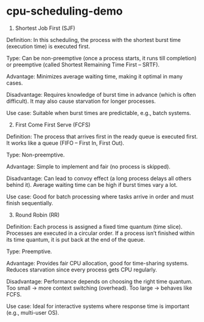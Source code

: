# cpu-scheduling-demo

1. Shortest Job First (SJF)

Definition: In this scheduling, the process with the shortest burst time (execution time) is executed first.

Type: Can be non-preemptive (once a process starts, it runs till completion) or preemptive (called Shortest Remaining Time First – SRTF).

Advantage: Minimizes average waiting time, making it optimal in many cases.

Disadvantage: Requires knowledge of burst time in advance (which is often difficult). It may also cause starvation for longer processes.

Use case: Suitable when burst times are predictable, e.g., batch systems.

2. First Come First Serve (FCFS)

Definition: The process that arrives first in the ready queue is executed first. It works like a queue (FIFO – First In, First Out).

Type: Non-preemptive.

Advantage: Simple to implement and fair (no process is skipped).

Disadvantage: Can lead to convoy effect (a long process delays all others behind it). Average waiting time can be high if burst times vary a lot.

Use case: Good for batch processing where tasks arrive in order and must finish sequentially.

3. Round Robin (RR)

Definition: Each process is assigned a fixed time quantum (time slice). Processes are executed in a circular order. If a process isn’t finished within its time quantum, it is put back at the end of the queue.

Type: Preemptive.

Advantage: Provides fair CPU allocation, good for time-sharing systems. Reduces starvation since every process gets CPU regularly.

Disadvantage: Performance depends on choosing the right time quantum. Too small → more context switching (overhead). Too large → behaves like FCFS.

Use case: Ideal for interactive systems where response time is important (e.g., multi-user OS).
